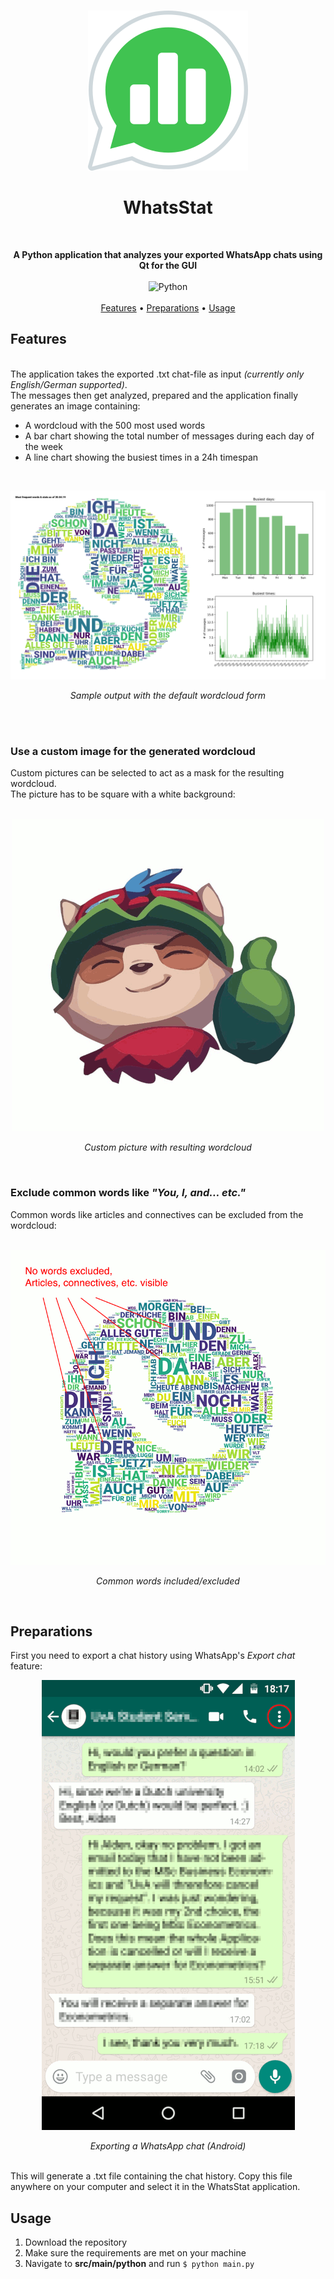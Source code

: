 <div align="center">
  <br>

![Logo](data/readme/256.png)
<br>

# WhatsStat

<br>

**A Python application that analyzes your exported WhatsApp chats using Qt for the GUI**
<br><br>
![Python](https://img.shields.io/badge/python-v3.7+-blue.svg)
<br><br>
[Features](README.md#Features) •
[Preparations](README.md#Preparations) •
[Usage](README.md#Usage)
<br>

</div>

## Features

<br>The application takes the exported .txt chat-file as input _(currently only English/German supported)_. <br>
The messages then get analyzed, prepared and the application finally generates an image containing:
<br>

- A wordcloud with the 500 most used words
- A bar chart showing the total number of messages during each day of the week
- A line chart showing the busiest times in a 24h timespan

<br>
<div align="center">

![Sample Output](data/readme/sample_output.png)

_Sample output with the default wordcloud form_

</div>
<br>

<br>

### Use a custom image for the generated wordcloud

Custom pictures can be selected to act as a mask for the resulting wordcloud. <br>
The picture has to be square with a white background:
<br><br>

<div align="center">

![Custom Wordcloud](data/readme/cstm_ani.gif)

_Custom picture with resulting wordcloud_

</div>
<br>

### Exclude common words like _"You, I, and… etc."_

Common words like articles and connectives can be excluded from the wordcloud:
<br><br>

<div align="center">

![Exclude common words](data/readme/wc_sws.gif)

_Common words included/excluded_

</div>
<br>

## Preparations

First you need to export a chat history using WhatsApp's _Export chat_ feature:
<br>

<div align="center">

![WhatsApp export](data/readme/wa_export.gif)

_Exporting a WhatsApp chat (Android)_

</div>
<br>
This will generate a .txt file containing the chat history. Copy this file anywhere
on your computer and select it in the WhatsStat application.

<br>

## Usage

1. Download the repository
2. Make sure the requirements are met on your machine
3. Navigate to **src/main/python** and run `$ python main.py`
